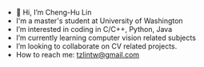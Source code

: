 - 👋 Hi, I’m Cheng-Hu Lin
- I'm a master's student at University of Washington
- I’m interested in coding in C/C++, Python, Java
- I’m currently learning computer vision related subjects
- I’m looking to collaborate on CV related projects. 
- How to reach me: tzlintw@gmail.com

<!---
tzlin0/tzlin0 is a ✨ special ✨ repository because its `README.md` (this file) appears on your GitHub profile.
You can click the Preview link to take a look at your changes.
--->
